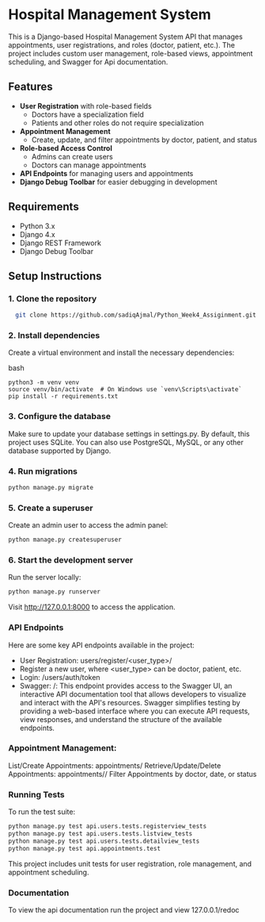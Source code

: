 # Hospital Management System

This is a Django-based Hospital Management System API that manages appointments, user registrations, and roles (doctor, patient, etc.). The project includes custom user management, role-based views, appointment scheduling, and Swagger for Api documentation.

## Features

- **User Registration** with role-based fields
  - Doctors have a specialization field
  - Patients and other roles do not require specialization
- **Appointment Management**
  - Create, update, and filter appointments by doctor, patient, and status
- **Role-based Access Control**
  - Admins can create users
  - Doctors can manage appointments
- **API Endpoints** for managing users and appointments
- **Django Debug Toolbar** for easier debugging in development

## Requirements

- Python 3.x
- Django 4.x
- Django REST Framework
- Django Debug Toolbar

## Setup Instructions

### 1. Clone the repository

```bash
  git clone https://github.com/sadiqAjmal/Python_Week4_Assiginment.git
```
### 2. Install dependencies
Create a virtual environment and install the necessary dependencies:

bash
```
python3 -m venv venv
source venv/bin/activate  # On Windows use `venv\Scripts\activate`
pip install -r requirements.txt
```

### 3. Configure the database
Make sure to update your database settings in settings.py. By default, this project uses SQLite. You can also use PostgreSQL, MySQL, or any other database supported by Django.

### 4. Run migrations
```bash
python manage.py migrate
```
### 5. Create a superuser
Create an admin user to access the admin panel:

```bash
python manage.py createsuperuser
```
### 6. Start the development server
Run the server locally:

```bash
python manage.py runserver
```
Visit http://127.0.0.1:8000 to access the application.

### API Endpoints
Here are some key API endpoints available in the project:

 - User Registration: users/register/<user_type>/
 - Register a new user, where <user_type> can be doctor, patient, etc.
 - Login: /users/auth/token
 - Swagger: /: This endpoint provides access to the Swagger UI, an interactive API documentation tool that allows developers to visualize and interact with the API's resources. Swagger simplifies testing by providing a web-based interface where you can execute API requests, view responses, and understand the structure of the available endpoints.

### Appointment Management:

List/Create Appointments: appointments/
Retrieve/Update/Delete Appointments: appointments/<id>/
Filter Appointments by doctor, date, or status

### Running Tests
To run the test suite:

```bash
python manage.py test api.users.tests.registerview_tests
python manage.py test api.users.tests.listview_tests
python manage.py test api.users.tests.detailview_tests
python manage.py test api.appointments.test
```
This project includes unit tests for user registration, role management, and appointment scheduling.

### Documentation
To view the api documentation run the project and view 127.0.0.1/redoc
